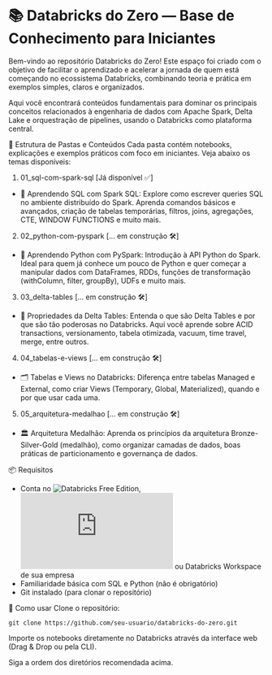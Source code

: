 # 📚 Databricks do Zero — Base de Conhecimento para Iniciantes
Bem-vindo ao repositório Databricks do Zero!
Este espaço foi criado com o objetivo de facilitar o aprendizado e acelerar a jornada de quem está começando no ecossistema Databricks, combinando teoria e prática em exemplos simples, claros e organizados.

Aqui você encontrará conteúdos fundamentais para dominar os principais conceitos relacionados à engenharia de dados com Apache Spark, Delta Lake e orquestração de pipelines, usando o Databricks como plataforma central.

📁 Estrutura de Pastas e Conteúdos
Cada pasta contém notebooks, explicações e exemplos práticos com foco em iniciantes. Veja abaixo os temas disponíveis:

1. 01_sql-com-spark-sql [Já disponível ✅]
- 📘 Aprendendo SQL com Spark SQL:
    Explore como escrever queries SQL no ambiente distribuído do Spark. Aprenda comandos básicos e avançados, criação de tabelas temporárias, filtros, joins, agregações, CTE, WINDOW FUNCTIONS e muito mais.

2. 02_python-com-pyspark [... em construção 🛠️]
- 🐍 Aprendendo Python com PySpark:
    Introdução à API Python do Spark. Ideal para quem já conhece um pouco de Python e quer começar a manipular dados com DataFrames, RDDs, funções de transformação (withColumn, filter, groupBy), UDFs e muito mais.

3. 03_delta-tables [... em construção 🛠️]
- 💾 Propriedades da Delta Tables:
    Entenda o que são Delta Tables e por que são tão poderosas no Databricks. Aqui você aprende sobre ACID transactions, versionamento, tabela otimizada, vacuum, time travel, merge, entre outros.

4. 04_tabelas-e-views [... em construção 🛠️]
- 🗂️ Tabelas e Views no Databricks:
    Diferença entre tabelas Managed e External, como criar Views (Temporary, Global, Materialized), quando e por que usar cada uma.

5. 05_arquitetura-medalhao [... em construção 🛠️]
- 🏛️ Arquitetura Medalhão:
    Aprenda os princípios da arquitetura Bronze-Silver-Gold (medalhão), como organizar camadas de dados, boas práticas de particionamento e governança de dados.



📦 Requisitos
- Conta no ![Databricks Free Edition](https://www.databricks.com/learn/free-edition), ![Databricks Community Edition](https://community.cloud.databricks.com/login.html?) ou Databricks Workspace de sua empresa
- Familiaridade básica com SQL e Python (não é obrigatório)
- Git instalado (para clonar o repositório)

🚀 Como usar
Clone o repositório:

`git clone https://github.com/seu-usuario/databricks-do-zero.git`

Importe os notebooks diretamente no Databricks através da interface web (Drag & Drop ou pela CLI).

Siga a ordem dos diretórios recomendada acima.

